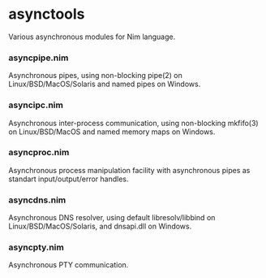 # asynctools
Various asynchronous modules for Nim language.

### asyncpipe.nim
Asynchronous pipes, using non-blocking pipe(2) on Linux/BSD/MacOS/Solaris and named pipes on Windows.

### asyncipc.nim
Asynchronous inter-process communication, using non-blocking mkfifo(3) on Linux/BSD/MacOS and named memory maps on Windows.

### asyncproc.nim
Asynchronous process manipulation facility with asynchronous pipes as standart input/output/error handles.

### asyncdns.nim
Asynchronous DNS resolver, using default libresolv/libbind on Linux/BSD/MacOS/Solaris, and dnsapi.dll on Windows.

### asyncpty.nim
Asynchronous PTY communication.
